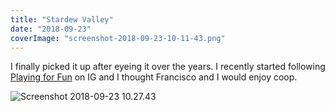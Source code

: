 ```yaml
---
title: "Stardew Valley"
date: "2018-09-23"
coverImage: "screenshot-2018-09-23-10-11-43.png"
---
```


I finally picked it up after eyeing it over the years. I recently started following [Playing for Fun](https://www.relay.fm/playingforfun) on IG and I thought Francisco and I would enjoy coop.

![Screenshot 2018-09-23 10.27.43](https://gilcreque.files.wordpress.com/2018/09/screenshot-2018-09-23-10-27-43.png)
